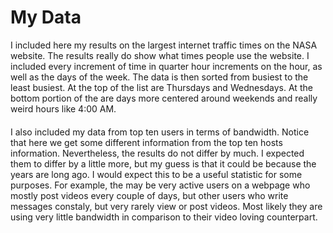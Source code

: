 # My Data

I included here my results on the largest internet traffic times on the NASA website.  The results really do show what times people use the website.  I included every increment of time in quarter hour increments on the hour, as well as the days of the week.  The data is then sorted from busiest to the least busiest.  At the top of the list are Thursdays and Wednesdays.  At the bottom portion of the are days more centered around weekends and really weird hours like 4:00 AM.

####

I also included my data from top ten users in terms of bandwidth.  Notice that here we get some different information from the top ten hosts information.  Nevertheless, the results do not differ by much.  I expected them to differ by a little more, but my guess is that it could be because the years are long ago.  I would expect this to be a useful statistic for some purposes.  For example, the may be very active users on a webpage who mostly post videos every couple of days, but other users who write messages constaly, but very rarely view or post videos.  Most likely they are using very little bandwidth in comparison to their video loving counterpart.

